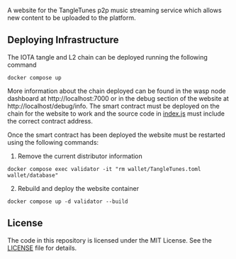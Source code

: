 A website for the TangleTunes p2p music streaming service which allows new content to be uploaded to the platform.

## Deploying Infrastructure
The IOTA tangle and L2 chain can be deployed running the following command
```
docker compose up
```

More information about the chain deployed can be found in the wasp node dashboard at http://localhost:7000 or in the debug section of the website at http://localhost/debug/info. The smart contract must be deployed on the chain for the website to work and the source code in [index.js](./webapp/index.js) must include the correct contract address.

Once the smart contract has been deployed the website must be restarted using the following commands:
1. Remove the current distributor information 
```
docker compose exec validator -it "rm wallet/TangleTunes.toml wallet/database"
```
2. Rebuild and deploy the website container
```
docker compose up -d validator --build
```

## License
The code in this repository is licensed under the MIT License. See the [LICENSE](./LICENSE) file for details.
